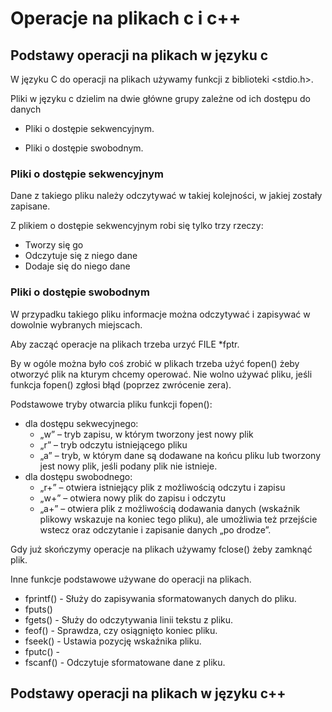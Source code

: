 # Operacje na plikach c i c++

## Podstawy operacji na plikach w języku c

W języku C do operacji na plikach używamy funkcji z biblioteki <stdio.h>.

Pliki w języku c dzielim na dwie główne grupy zależne od ich dostępu do danych

- Pliki o dostępie sekwencyjnym.
  
- Pliki o dostępie swobodnym. 

### Pliki o dostępie sekwencyjnym
 Dane z takiego pliku należy odczytywać w takiej kolejności, w jakiej zostały zapisane.

Z plikiem o dostępie sekwencyjnym robi się tylko trzy rzeczy:
- Tworzy się go
- Odczytuje się z niego dane
- Dodaje się do niego dane

### Pliki o dostępie swobodnym  
 W przypadku takiego pliku informacje można odczytywać i zapisywać w dowolnie wybranych miejscach.

Aby zacząć operacje na plikach trzeba urzyć FILE *fptr.

By w ogóle można było coś zrobić w plikach trzeba użyć fopen() żeby otworzyć plik na kturym chcemy operować. Nie wolno używać pliku, jeśli funkcja fopen() zgłosi błąd (poprzez zwrócenie zera).

 Podstawowe tryby otwarcia pliku funkcji fopen():
 - dla dostępu sekwecyjnego:
   - „w” – tryb zapisu, w którym tworzony jest nowy plik
   - „r” – tryb odczytu istniejącego pliku
   - „a” – tryb, w którym dane są dodawane na końcu pliku lub tworzony jest nowy plik, jeśli podany plik nie istnieje.
 - dla dostępu swobodnego:
   - „r+” – otwiera istniejący plik z możliwością odczytu i zapisu
   - „w+” – otwiera nowy plik do zapisu i odczytu
   - „a+” – otwiera plik z możliwością dodawania danych (wskaźnik plikowy wskazuje na koniec tego pliku), ale umożliwia też przejście wstecz oraz odczytanie i zapisanie danych 
   „po drodze”.

Gdy już skończymy operacje na plikach używamy fclose() żeby zamknąć plik.

Inne funkcje podstawowe używane do operacji na plikach.
 - fprintf() - Służy do zapisywania sformatowanych danych do pliku.
 - fputs()
 - fgets() - Służy do odczytywania linii tekstu z pliku.
 - feof() - Sprawdza, czy osiągnięto koniec pliku.
 - fseek() - Ustawia pozycję wskaźnika pliku.
 - fputc() -
 - fscanf() - Odczytuje sformatowane dane z pliku.
## Podstawy operacji na plikach w języku c++

